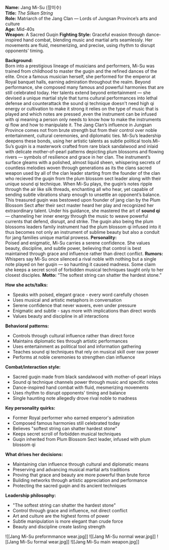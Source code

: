 **Name:** Jang Mi-Su (장미수)  
**Title:** _The Silken String_  
**Role:** Matriarch of the Jang Clan — Lords of Jungsan Province’s arts and culture  
**Age:** Mid-40s  
**Weapon:** A Sacred Guqin
**Fighting Style:** Graceful evasion through dance-inspired hand combat, blending music and martial arts seamlessly. Her movements are fluid, mesmerizing, and precise, using rhythm to disrupt opponents’ timing.

**Background:**  
Born into a prestigious lineage of musicians and performers, Mi-Su was trained from childhood to master the guqin and the refined dances of the elite. Once a famous musician herself, she performed for the emperor at Royal banquet halls, earning admiration throughout the realm. Beyond performance, she composed many famous and powerful harmonies that are still celebrated today.
Her talents extend beyond entertainment — she devised a unique martial style that turns cultural performances into lethal defense and counterattack the sound qi technique doesn't need high qi energy or cultivation to make it strong it relies on the type of music that is played and which notes are pressed ,even the instrument can be infused with qi meaning a person only needs to know how to make the instruments qi flow and how to manipulate it. The Jang Clan’s influence in Jungsan Province comes not from brute strength but from their control over noble entertainment, cultural ceremonies, and diplomatic ties. Mi-Su’s leadership deepens these bonds, using her artistic talents as subtle political tools.Mi-Su’s guqin is a masterwork crafted from rare black sandalwood and inlaid with delicate mother-of-pearl patterns depicting plum blossoms and flowing rivers — symbols of resilience and grace in her clan. The instrument’s surface gleams with a polished, almost liquid sheen, whispering secrets of countless melodies woven through generations as its the clans sacred weapon used by all of the clan leader starting from the founder of the clan who recieved the guqin from the plum blossom sect leader along with their unique sound qi technique. When Mi-Su plays, the guqin’s notes ripple through the air like silk threads, enchanting all who hear, yet capable of sending subtle vibrations sharp enough to unsettle an opponent’s balance. This treasured guqin was bestowed upon founder of jang clan by the Plum Blossom Sect after their sect master heard her play and recognized her extraordinary talent. Under his guidance, she mastered the art of **sound qi** — channeling her inner energy through the music to weave powerful currents that defend, disrupt, and strike. The guqin also being the plum blossoms leaders family instrument had the plum blossom qi infused into it thus becomes not only an instrument of sublime beauty but also a conduit for jang families unique martial prowess.
**Personality:**  
Poised and enigmatic, Mi-Su carries a serene confidence. She values beauty, discipline, and subtle power, believing that control is best maintained through grace and influence rather than direct conflict.
**Rumors:**  
Whispers say Mi-Su once silenced a rival noble with nothing but a single note played on her guqin — so haunting it caused madness. Some claim she keeps a secret scroll of forbidden musical techniques taught only to her closest disciples.
**Motto:** “The softest string can shatter the hardest stone.”

**How she acts/talks:**
- Speaks with poised, elegant grace - every word carefully chosen
- Uses musical and artistic metaphors in conversation
- Serene confidence that never wavers, even under pressure
- Enigmatic and subtle - says more with implications than direct words
- Values beauty and discipline in all interactions

**Behavioral patterns:**
- Controls through cultural influence rather than direct force
- Maintains diplomatic ties through artistic performances
- Uses entertainment as political tool and information gathering
- Teaches sound qi techniques that rely on musical skill over raw power
- Performs at noble ceremonies to strengthen clan influence

**Combat/interaction style:**
- Sacred guqin made from black sandalwood with mother-of-pearl inlays
- Sound qi technique channels power through music and specific notes
- Dance-inspired hand combat with fluid, mesmerizing movements
- Uses rhythm to disrupt opponents' timing and balance
- Single haunting note allegedly drove rival noble to madness

**Key personality quirks:**
- Former Royal performer who earned emperor's admiration
- Composed famous harmonies still celebrated today
- Believes "softest string can shatter hardest stone"
- Keeps secret scroll of forbidden musical techniques
- Guqin inherited from Plum Blossom Sect leader, infused with plum blossom qi

**What drives her decisions:**
- Maintaining clan influence through cultural and diplomatic means
- Preserving and advancing musical martial arts traditions
- Proving that grace and beauty are more powerful than brute force
- Building networks through artistic appreciation and performance
- Protecting the sacred guqin and its ancient techniques

**Leadership philosophy:**
- "The softest string can shatter the hardest stone"
- Control through grace and influence, not direct conflict
- Art and culture are the highest forms of power
- Subtle manipulation is more elegant than crude force
- Beauty and discipline create lasting strength


![[Jang Mi-Su  preformmance wear.jpg]]
![[Jang Mi-Su normal wear.jpg]]
![[Jang Mi-Su  formal wear.jpg]]
![[Jang Mi-Su  main weapon.jpg]]
